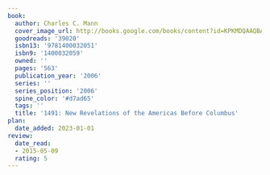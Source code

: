 ```yaml
---
book:
  author: Charles C. Mann
  cover_image_url: http://books.google.com/books/content?id=KPKMDQAAQBAJ&printsec=frontcover&img=1&zoom=1&edge=curl&source=gbs_api
  goodreads: '39020'
  isbn13: '9781400032051'
  isbn9: '1400032059'
  owned: ''
  pages: '563'
  publication_year: '2006'
  series: ''
  series_position: '2006'
  spine_color: '#d7ad65'
  tags: ''
  title: '1491: New Revelations of the Americas Before Columbus'
plan:
  date_added: 2023-01-01
review:
  date_read:
  - 2015-05-09
  rating: 5
---
```

